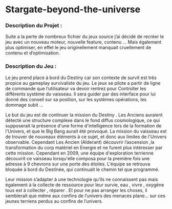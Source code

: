 # Stargate-beyond-the-universe

<h3>Description du Projet :</h3>
Suite a la perte de nombreux fichier du jeux source j’ai décidé de recréer le jeu avec un nouveau moteur, nouvelle feature, contenu ... 
Mais également plus optimiser, en effet le jeu originellement manquait cruellement de contenu et d’optimisation.



<h3>Description du Jeu :</h3>
Le jeu prend place à bord du Destiny car son contexte de survit est très propice au gameplay survivaliste du jeu.
Le jeux se pilote a partir de ligne de commande que l’utilisateur va devoir rentrez pour Controller les différents système du vaisseau. 
Il sera guider par des interface pour lui donné des conseil sur sa position, sur les systèmes opérations, les dommage subit …

Le but du jeu est de continuer la mission du Destiny . Les Anciens auraient détecté une structure complexe dans le fond diffus cosmologique, 
ce qui supposerait la présence d'une forme d'intelligence lors de la formation de l'Univers, et que le Big Bang aurait été provoqué. 
La mission du vaisseau est de trouver de nouveaux éléments à ce sujet, et donc aux limites de l'Univers observable.
Cependant Les Ancien (Alderant) découvrir l’ascension ,la transformation du corp matériel en Energie et ne furent plus intéresser par cette mission.
Cependant en 2009, une équipe d'exploration terrienne découvrit ce vaisseau lorsqu'elle composa pour la première fois une adresse à 9 chevrons sur une porte des étoiles. L'équipe se retrouva bloquée à bord du Destinée, qui continuait le chemin tel que programmé.

Leur mission s’adapter à une technologie qu’ils ne connaissent pas mais également à la collecte de ressource pour leur survie, eau , vivre , oxygène tous est à collecter , réparer . 
Et pour ne pas arranger les choses, il semblerait que même aux confins de l’univers des menaces plane… sur ces jeunes terriens perdus au confins de l’univers.



